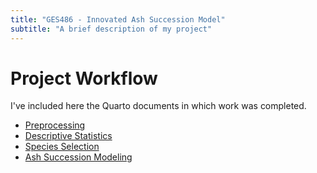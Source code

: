 ```yaml
---
title: "GES486 - Innovated Ash Succession Model"
subtitle: "A brief description of my project"
--- 
```


# Project Workflow

I've included here the Quarto documents in which work was completed.

- [Preprocessing](/files/Preprocessing.qmd)
- [Descriptive Statistics](/files/Descriptive.Statistics.qmd)
- [Species Selection](/files/Species.Selection.qmd)
- [Ash Succession Modeling](/files/Ash.Succession.qmd)
